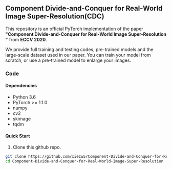 ## Component Divide-and-Conquer for Real-World Image Super-Resolution(CDC)

This repository is an official PyTorch implementation of the paper **"Component Divide-and-Conquer for Real-World Image Super-Resolution
"** from **ECCV 2020**.

We provide full training and testing codes, pre-trained models and the large-scale dataset used in our paper. You can train your model from scratch, or use a pre-trained model to enlarge your images.

### Code
#### Dependencies
* Python 3.6
* PyTorch >= 1.1.0
* numpy
* cv2
* skimage
* tqdm

#### Quick Start
1. Clone this github repo.
```bash
git clone https://github.com/xiezw5/Component-Divide-and-Conquer-for-Real-World-Image-Super-Resolution
cd Component-Divide-and-Conquer-for-Real-World-Image-Super-Resolution
```


